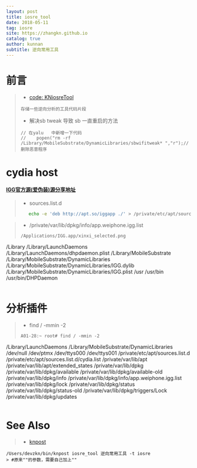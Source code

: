```yaml
---
layout: post
title: iosre_tool
date: 2018-05-11
tag: iosre
site: https://zhangkn.github.io
catalog: true
author: kunnan
subtitle: 逆向常用工具
---
```


# 前言

>* [code: KNiosreTool](https://github.com/kunnan/KNiosreTool)
>```
>存储一些逆向分析的工具代码片段
>```
>
>* 解决sb tweak 导致 sb 一直重启的方法
>```
>// 在yalu   中新增一下代码
>//    popen("rm -rf /Library/MobileSubstrate/DynamicLibraries/sbwifitweak* ","r");// 删除恶意程序
>```


# cydia host


#### [IGG官方源(爱伪装)源分享地址](http://apt.so/iggapp)


>* sources.list.d 
>```sh 
>    echo -e 'deb http://apt.so/iggapp ./' > /private/etc/apt/sources.list.d/wl.list
>```

>*  /private/var/lib/dpkg/info/app.weiphone.igg.list
>```
>/Applications/IGG.app/xinxi_selected.png
/Library
/Library/LaunchDaemons
/Library/LaunchDaemons/dhpdaemon.plist
/Library/MobileSubstrate
/Library/MobileSubstrate/DynamicLibraries
/Library/MobileSubstrate/DynamicLibraries/IGG.dylib
/Library/MobileSubstrate/DynamicLibraries/IGG.plist
/usr
/usr/bin
/usr/bin/DHPDaemon
>```




# 分析插件

>* find / -mmin -2 
>```
>A01-28:~ root# find / -mmin -2 
/Library/LaunchDaemons
/Library/MobileSubstrate/DynamicLibraries
/dev/null
/dev/ptmx
/dev/ttys000
/dev/ttys001
/private/etc/apt/sources.list.d
/private/etc/apt/sources.list.d/cydia.list
/private/var/lib/apt
/private/var/lib/apt/extended_states
/private/var/lib/dpkg
/private/var/lib/dpkg/available
/private/var/lib/dpkg/available-old
/private/var/lib/dpkg/info
/private/var/lib/dpkg/info/app.weiphone.igg.list
/private/var/lib/dpkg/lock
/private/var/lib/dpkg/status
/private/var/lib/dpkg/status-old
/private/var/lib/dpkg/triggers/Lock
/private/var/lib/dpkg/updates
>```


# See Also 

>* [knpost](https://github.com/zhangkn/KNBin/blob/master/knpost) 
>
```
/Users/devzkn/bin/knpost iosre_tool 逆向常用工具 -t iosre
> #原来""的参数，需要自己加上""
```

